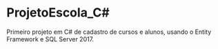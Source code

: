# ProjetoEscola_C#
Primeiro projeto em C# de cadastro de cursos e alunos, usando o Entity Framework e SQL Server 2017.
